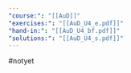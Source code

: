 ```yaml
---
"course:": "[[AuD]]"
"exercises:": "[[AuD_U4_e.pdf]]"
"hand-in:": "[[AuD_U4_bf.pdf]]"
"solutions:": "[[AuD_U4_s.pdf]]"
---
```

#notyet 